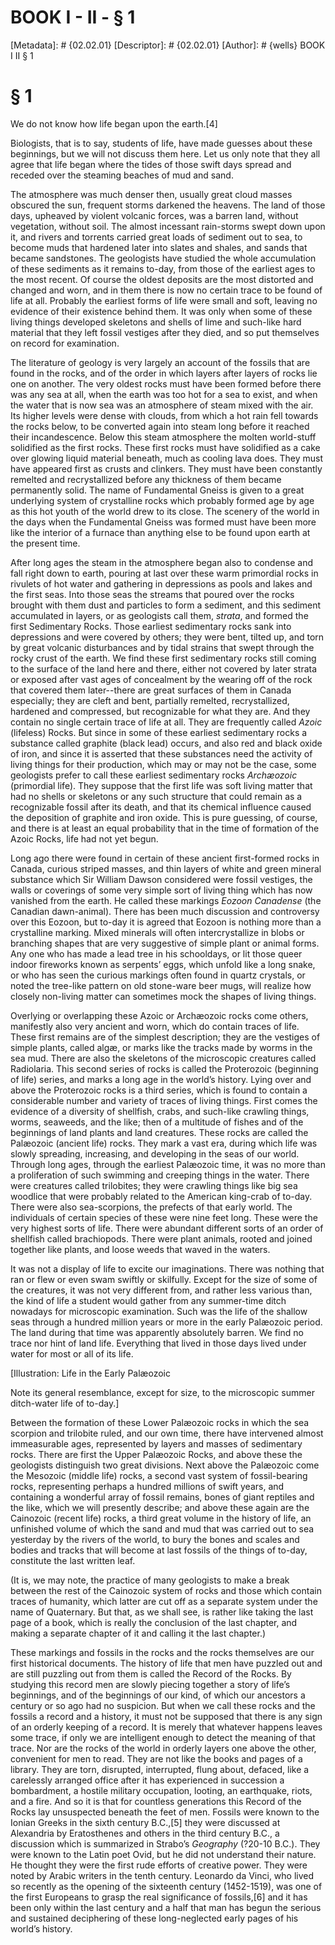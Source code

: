 # BOOK I - II - § 1
[Metadata]: # {02.02.01}
[Descriptor]: # {02.02.01}
[Author]: # {wells}
BOOK I
II
§ 1
# § 1
We do not know how life began upon the earth.[4]

Biologists, that is to say, students of life, have made guesses about these
beginnings, but we will not discuss them here. Let us only note that they all
agree that life began where the tides of those swift days spread and receded
over the steaming beaches of mud and sand.

The atmosphere was much denser then, usually great cloud masses obscured the
sun, frequent storms darkened the heavens. The land of those days, upheaved by
violent volcanic forces, was a barren land, without vegetation, without soil.
The almost incessant rain-storms swept down upon it, and rivers and torrents
carried great loads of sediment out to sea, to become muds that hardened later
into slates and shales, and sands that became sandstones. The geologists have
studied the whole accumulation of these sediments as it remains to-day, from
those of the earliest ages to the most recent. Of course the oldest deposits
are the most distorted and changed and worn, and in them there is now no
certain trace to be found of life at all. Probably the earliest forms of life
were small and soft, leaving no evidence of their existence behind them. It was
only when some of these living things developed skeletons and shells of lime
and such-like hard material that they left fossil vestiges after they died, and
so put themselves on record for examination.

The literature of geology is very largely an account of the fossils that are
found in the rocks, and of the order in which layers after layers of rocks lie
one on another. The very oldest rocks must have been formed before there was
any sea at all, when the earth was too hot for a sea to exist, and when the
water that is now sea was an atmosphere of steam mixed with the air. Its higher
levels were dense with clouds, from which a hot rain fell towards the rocks
below, to be converted again into steam long before it reached their
incandescence. Below this steam atmosphere the molten world-stuff solidified as
the first rocks. These first rocks must have solidified as a cake over glowing
liquid material beneath, much as cooling lava does. They must have appeared
first as crusts and clinkers. They must have been constantly remelted and
recrystallized before any thickness of them became permanently solid. The name
of Fundamental Gneiss is given to a great underlying system of crystalline
rocks which probably formed age by age as this hot youth of the world drew to
its close. The scenery of the world in the days when the Fundamental Gneiss was
formed must have been more like the interior of a furnace than anything else to
be found upon earth at the present time.

After long ages the steam in the atmosphere began also to condense and fall
right down to earth, pouring at last over these warm primordial rocks in
rivulets of hot water and gathering in depressions as pools and lakes and the
first seas. Into those seas the streams that poured over the rocks brought with
them dust and particles to form a sediment, and this sediment accumulated in
layers, or as geologists call them, _strata_, and formed the first Sedimentary
Rocks. Those earliest sedimentary rocks sank into depressions and were covered
by others; they were bent, tilted up, and torn by great volcanic disturbances
and by tidal strains that swept through the rocky crust of the earth. We find
these first sedimentary rocks still coming to the surface of the land here and
there, either not covered by later strata or exposed after vast ages of
concealment by the wearing off of the rock that covered them later--there are
great surfaces of them in Canada especially; they are cleft and bent, partially
remelted, recrystallized, hardened and compressed, but recognizable for what
they are. And they contain no single certain trace of life at all. They are
frequently called _Azoic_ (lifeless) Rocks. But since in some of these earliest
sedimentary rocks a substance called graphite (black lead) occurs, and also red
and black oxide of iron, and since it is asserted that these substances need
the activity of living things for their production, which may or may not be the
case, some geologists prefer to call these earliest sedimentary rocks
_Archæozoic_ (primordial life). They suppose that the first life was soft
living matter that had no shells or skeletons or any such structure that could
remain as a recognizable fossil after its death, and that its chemical
influence caused the deposition of graphite and iron oxide. This is pure
guessing, of course, and there is at least an equal probability that in the
time of formation of the Azoic Rocks, life had not yet begun.

Long ago there were found in certain of these ancient first-formed rocks in
Canada, curious striped masses, and thin layers of white and green mineral
substance which Sir William Dawson considered were fossil vestiges, the walls
or coverings of some very simple sort of living thing which has now vanished
from the earth. He called these markings _Eozoon Canadense_ (the Canadian
dawn-animal). There has been much discussion and controversy over this Eozoon,
but to-day it is agreed that Eozoon is nothing more than a crystalline marking.
Mixed minerals will often intercrystallize in blobs or branching shapes that
are very suggestive of simple plant or animal forms. Any one who has made a
lead tree in his schooldays, or lit those queer indoor fireworks known as
serpents’ eggs, which unfold like a long snake, or who has seen the curious
markings often found in quartz crystals, or noted the tree-like pattern on old
stone-ware beer mugs, will realize how closely non-living matter can sometimes
mock the shapes of living things.

Overlying or overlapping these Azoic or Archæozoic rocks come others,
manifestly also very ancient and worn, which do contain traces of life. These
first remains are of the simplest description; they are the vestiges of simple
plants, called algæ, or marks like the tracks made by worms in the sea mud.
There are also the skeletons of the microscopic creatures called Radiolaria.
This second series of rocks is called the Proterozoic (beginning of life)
series, and marks a long age in the world’s history. Lying over and above the
Proterozoic rocks is a third series, which is found to contain a considerable
number and variety of traces of living things. First comes the evidence of a
diversity of shellfish, crabs, and such-like crawling things, worms, seaweeds,
and the like; then of a multitude of fishes and of the beginnings of land
plants and land creatures. These rocks are called the Palæozoic (ancient life)
rocks. They mark a vast era, during which life was slowly spreading,
increasing, and developing in the seas of our world. Through long ages, through
the earliest Palæozoic time, it was no more than a proliferation of such
swimming and creeping things in the water. There were creatures called
trilobites; they were crawling things like big sea woodlice that were probably
related to the American king-crab of to-day. There were also sea-scorpions, the
prefects of that early world. The individuals of certain species of these were
nine feet long. These were the very highest sorts of life. There were abundant
different sorts of an order of shellfish called brachiopods. There were plant
animals, rooted and joined together like plants, and loose weeds that waved in
the waters.

It was not a display of life to excite our imaginations. There was nothing that
ran or flew or even swam swiftly or skilfully. Except for the size of some of
the creatures, it was not very different from, and rather less various than,
the kind of life a student would gather from any summer-time ditch nowadays for
microscopic examination. Such was the life of the shallow seas through a
hundred million years or more in the early Palæozoic period. The land during
that time was apparently absolutely barren. We find no trace nor hint of land
life. Everything that lived in those days lived under water for most or all of
its life.

[Illustration: Life in the Early Palæozoic

Note its general resemblance, except for size, to the microscopic summer
ditch-water life of to-day.]

Between the formation of these Lower Palæozoic rocks in which the sea scorpion
and trilobite ruled, and our own time, there have intervened almost
immeasurable ages, represented by layers and masses of sedimentary rocks. There
are first the Upper Palæozoic Rocks, and above these the geologists distinguish
two great divisions. Next above the Palæozoic come the Mesozoic (middle life)
rocks, a second vast system of fossil-bearing rocks, representing perhaps a
hundred millions of swift years, and containing a wonderful array of fossil
remains, bones of giant reptiles and the like, which we will presently
describe; and above these again are the Cainozoic (recent life) rocks, a third
great volume in the history of life, an unfinished volume of which the sand and
mud that was carried out to sea yesterday by the rivers of the world, to bury
the bones and scales and bodies and tracks that will become at last fossils of
the things of to-day, constitute the last written leaf.

(It is, we may note, the practice of many geologists to make a break between
the rest of the Cainozoic system of rocks and those which contain traces of
humanity, which latter are cut off as a separate system under the name of
Quaternary. But that, as we shall see, is rather like taking the last page of a
book, which is really the conclusion of the last chapter, and making a separate
chapter of it and calling it the last chapter.)

These markings and fossils in the rocks and the rocks themselves are our first
historical documents. The history of life that men have puzzled out and are
still puzzling out from them is called the Record of the Rocks. By studying
this record men are slowly piecing together a story of life’s beginnings, and
of the beginnings of our kind, of which our ancestors a century or so ago had
no suspicion. But when we call these rocks and the fossils a record and a
history, it must not be supposed that there is any sign of an orderly keeping
of a record. It is merely that whatever happens leaves some trace, if only we
are intelligent enough to detect the meaning of that trace. Nor are the rocks
of the world in orderly layers one above the other, convenient for men to read.
They are not like the books and pages of a library. They are torn, disrupted,
interrupted, flung about, defaced, like a carelessly arranged office after it
has experienced in succession a bombardment, a hostile military occupation,
looting, an earthquake, riots, and a fire. And so it is that for countless
generations this Record of the Rocks lay unsuspected beneath the feet of men.
Fossils were known to the Ionian Greeks in the sixth century B.C.,[5] they were
discussed at Alexandria by Eratosthenes and others in the third century B.C., a
discussion which is summarized in Strabo’s _Geography_ (?20-10 B.C.). They were
known to the Latin poet Ovid, but he did not understand their nature. He
thought they were the first rude efforts of creative power. They were noted by
Arabic writers in the tenth century. Leonardo da Vinci, who lived so recently
as the opening of the sixteenth century (1452-1519), was one of the first
Europeans to grasp the real significance of fossils,[6] and it has been only
within the last century and a half that man has begun the serious and sustained
deciphering of these long-neglected early pages of his world’s history.


